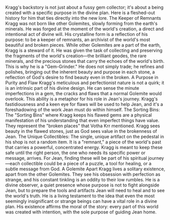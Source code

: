 Kragg's backstory is not just about a fussy gem collector; it's about a being created with a specific purpose in the divine plan. Here is a fleshed-out history for him that ties directly into the new lore.
The Keeper of Remnants
Kragg was not born like other Golemites, slowly forming from the earth's minerals. He was forged at the moment of the world's creation, a direct and intentional act of divine will. His crystalline form is a reflection of his purpose: to be a keeper of remnants, an archivist of the world's most beautiful and broken pieces.
While other Golemites are a part of the earth, Kragg is a steward of it. He was given the task of collecting and preserving the fragments of the world's creation—the brilliant geodes, the rare minerals, and the precious stones that carry the echoes of the world's birth. This is why he is a "Gem-Grinder." He does not simply trade; he refines and polishes, bringing out the inherent beauty and purpose in each stone, a reflection of God's desire to find beauty even in the broken.
A Purpose in Purity and Flaw
Kragg's meticulous and perfectionist nature is not a quirk; it is an intrinsic part of his divine design. He can sense the minute imperfections in a gem, the cracks and flaws that a normal Golemite would overlook. This ability is a metaphor for his role in Jean's journey. Kragg's fastidiousness and a keen eye for flaws will be used to help Jean, and it's a foreshadowing of the work Jean must do within himself.
The Sorting Bins: The "Sorting Bins" where Kragg keeps his flawed gems are a physical manifestation of his understanding that even imperfect things have value. They represent the "broken places" that Votha Krr mentioned. Kragg sees beauty in the flawed stones, just as God sees value in the brokenness of Jean.
The Unique Collectibles: The single, unique artifact on the pedestal in his shop is not a random item. It is a "remnant," a piece of the world's past that carries a powerful, concentrated energy. Kragg is meant to keep these safe until the right person, the one who needs its specific power or message, arrives. For Jean, finding these will be part of his spiritual journey—each collectible could be a piece of a puzzle, a tool for healing, or a subtle message from God.
A Golemite Apart
Kragg lives a solitary existence, apart from the other Golemites. They see his obsession with perfection as strange, and his constant tinkling is an oddity to their low rumbles. He is a divine observer, a quiet presence whose purpose is not to fight alongside Jean, but to prepare the tools and artifacts Jean will need to heal and to see the world's truth. He is a living testament to the idea that even the most seemingly insignificant or strange beings can have a vital role in a divine plan. His existence affirms the moral of the story: every part of this world was created with intention, with the sole purpose of guiding Jean home.